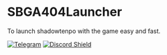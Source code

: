 # SBGA404Launcher
To launch shadowtenpo with the game easy and fast.


[![Telegram](https://img.shields.io/badge/chat-Telegram-blue.svg)](https://telegram.me/SBGA404Launcher)
[![Discord Shield](https://discordapp.com/api/guilds/1064382254211678308/widget.png?style=shield)](https://discord.gg/2kUDVwQAW6)
